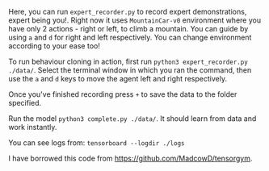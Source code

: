 Here, you can run `expert_recorder.py` to record expert demonstrations, expert being you!. 
Right now it uses `MountainCar-v0` environment where you have only 2 actions - right or left, to climb a mountain. 
You can guide by using `a` and `d` for right and left respectively. You can change environment according to your ease too!

To run behaviour cloning in action, first run `python3 expert_recorder.py ./data/`. 
Select the terminal window in which you ran the command, 
then use the `a` and `d` keys to move the agent left and right respectively. 

Once you've finished recording press `+` to save the data to the folder specified. 

Run the model `python3 complete.py ./data/`. It should learn from data and work instantly. 

You can see logs from: `tensorboard --logdir ./logs`


I have borrowed this code from https://github.com/MadcowD/tensorgym. 
